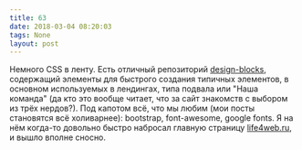 ```yaml
---
title: 63
date: 2018-03-04 08:20:03
tags: None
layout: post
---
```


Немного CSS в ленту. Есть отличный репозиторий [design-blocks](https://github.com/froala/design-blocks), содержащий элементы для быстрого создания типичных элементов, в основном используемых в лендингах, типа подвала или "Наша команда" (да кто это вообще читает, что за сайт знакомств с выбором из трёх нердов?). Под капотом всё, что мы любим (мои посты становятся всё холиварнее): bootstrap, font-awesome, google fonts. Я на нём когда-то довольно быстро набросал главную страницу [life4web.ru](http://life4web.ru/), и вышло вполне сносно.
